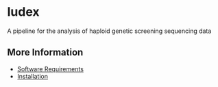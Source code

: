 # Iudex 
A pipeline for the analysis of haploid genetic screening sequencing data


More Information
----------------
  - [Software Requirements](https://github.com/davisem/Iudex/master/docs/requirements.md)
  - [Installation](https://github.com/davisem/Iudex/blob/master/docs/installation.md)